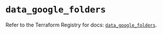 # `data_google_folders`

Refer to the Terraform Registry for docs: [`data_google_folders`](https://registry.terraform.io/providers/hashicorp/google/5.39.1/docs/data-sources/folders).
